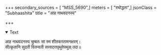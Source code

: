+++
secondary_sources = [ "MSS_5690",]
meters = [ "रथोद्धता",]
jsonClass = "Subhaashita"
title = "आह नाथवदनस्य"

+++

<details open><summary>Text</summary>

आह नाथवदनस्य चुम्बतः सा स्म शीतकरतामनक्षरम्।  
सीत्कृतानि सुदती वितन्वती सत्त्वदत्तपृथुवेपथुस् तदा॥
</details>

